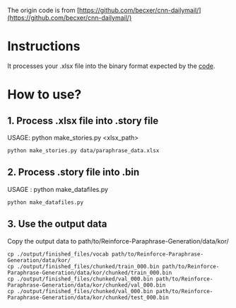 The origin code is from [https://github.com/becxer/cnn-dailymail/](https://github.com/becxer/cnn-dailymail/)

# Instructions
It processes your .xlsx file into the binary format expected by the [code](https://github.com/Atomato/Reinforce-Paraphrase-Generation).

# How to use?
## 1. Process .xlsx file into .story file
USAGE: python make_stories.py <xlsx_path>
```
python make_stories.py data/paraphrase_data.xlsx
```

## 2. Process .story file into .bin
USAGE : python make_datafiles.py
```
python make_datafiles.py
```
## 3. Use the output data
Copy the output data to path/to/Reinforce-Paraphrase-Generation/data/kor/
```
cp ./output/finished_files/vocab path/to/Reinforce-Paraphrase-Generation/data/kor/
cp ./output/finished_files/chunked/train_000.bin path/to/Reinforce-Paraphrase-Generation/data/kor/chunked/train_000.bin
cp ./output/finished_files/chunked/val_000.bin path/to/Reinforce-Paraphrase-Generation/data/kor/chunked/val_000.bin
cp ./output/finished_files/chunked/val_000.bin path/to/Reinforce-Paraphrase-Generation/data/kor/chunked/test_000.bin
```
